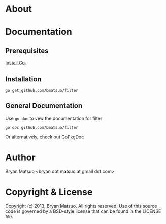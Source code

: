 [install go]: http://golang.org/install.html "Install Go"
[gopkgdoc]: http://go.pkgdoc.org/github.com/bmatsuo/filter/ "GoPkgDoc"

About
=============

<no value>

Documentation
=============

Prerequisites
-------------

[Install Go][].

Installation
-------------

    go get github.com/bmatsuo/filter

General Documentation
---------------------

Use `go doc` to vew the documentation for filter

    go doc github.com/bmatsuo/filter

Or alternatively, check out [GoPkgDoc][]

Author
======

Bryan Matsuo &lt;bryan dot matsuo at gmail dot com&gt;

Copyright & License
===================

Copyright (c) 2013, Bryan Matsuo.
All rights reserved.
Use of this source code is governed by a BSD-style license that can be
found in the LICENSE file.
